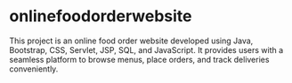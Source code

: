 # onlinefoodorderwebsite
This project is an online food order website developed using Java, Bootstrap, CSS, Servlet, JSP, SQL, and JavaScript. It provides users with a seamless platform to browse menus, place orders, and track deliveries conveniently.
